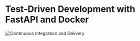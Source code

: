 # Test-Driven Development with FastAPI and Docker

![Continuous Integration and Delivery](https://github.com/kiliantyler/fastapi-tdd-docker/workflows/Continuous%20Integration%20and%20Delivery/badge.svg?branch=main)